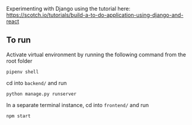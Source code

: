 Experimenting with Django using the tutorial here: https://scotch.io/tutorials/build-a-to-do-application-using-django-and-react

## To run

Activate virtual environment by running the following command from the root folder

```pipenv shell```

cd into ```backend/``` and run

```python manage.py runserver```

In a separate terminal instance, cd into ```frontend/``` and run

```npm start```